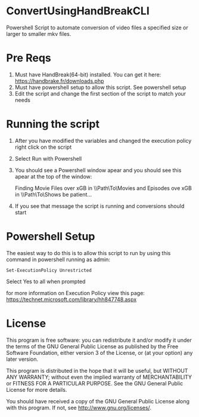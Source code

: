 # ConvertUsingHandBreakCLI
Powershell Script to automate conversion of video files a specified size or larger to smaller mkv files.

# Pre Reqs
1. Must have HandBreak(64-bit) installed.  You can get it here: <https://handbrake.fr/downloads.php>
2. Must have powershell setup to allow this script.  See powershell setup
3. Edit the script and change the first section of the script to match your needs

# Running the script
1. After you have modified the variables and changed the execution policy right click on the script
2. Select Run with Powershell
3. You should see a Powershell window apear and you should see this apear at the top of the window:

    Finding Movie Files over xGB in \\\\Path\To\Movies and Episodes ove xGB in \\\\Path\To\Shows be patient...

4. If you see that message the script is running and conversions should start

# Powershell Setup
The easiest way to do this is to allow this script to run by using this command in powershell running as admin:

    Set-ExecutionPolicy Unrestricted

Select Yes to all when prompted

for more information on Execution Policy view this page: <https://technet.microsoft.com/library/hh847748.aspx>

# License

This program is free software: you can redistribute it and/or modify
it under the terms of the GNU General Public License as published by
the Free Software Foundation, either version 3 of the License, or
(at your option) any later version.

This program is distributed in the hope that it will be useful,
but WITHOUT ANY WARRANTY; without even the implied warranty of
MERCHANTABILITY or FITNESS FOR A PARTICULAR PURPOSE.  See the
GNU General Public License for more details.

You should have received a copy of the GNU General Public License
along with this program.  If not, see <http://www.gnu.org/licenses/>.
